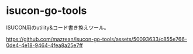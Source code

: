 # isucon-go-tools

ISUCON用のutility&コード書き換えツール。

https://github.com/mazrean/isucon-go-tools/assets/50093633/c855e766-0de4-4e18-9464-4fea8a25e7ff

